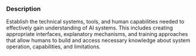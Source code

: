 ### Description

Establish the technical systems, tools, and human capabilities needed to effectively gain understanding of AI systems. This includes creating appropriate interfaces, explanatory mechanisms, and training approaches that allow humans to build and access necessary knowledge about system operation, capabilities, and limitations.
